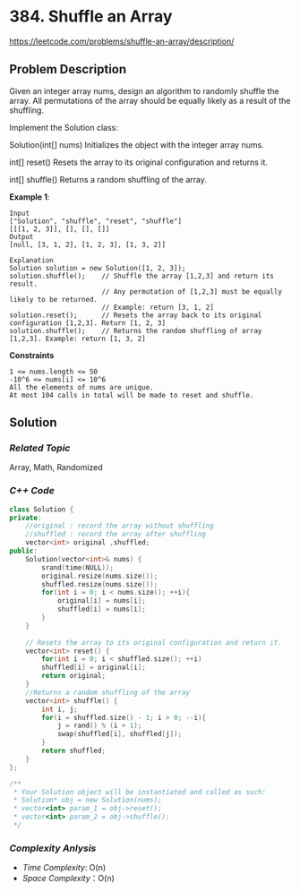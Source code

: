 # 384. Shuffle an Array
https://leetcode.com/problems/shuffle-an-array/description/

## Problem Description

Given an integer array nums, design an algorithm to randomly shuffle the array. All permutations of the array should be equally likely as a result of the shuffling.

Implement the Solution class:

Solution(int[] nums) Initializes the object with the integer array nums.

int[] reset() Resets the array to its original configuration and returns it.

int[] shuffle() Returns a random shuffling of the array.


**Example 1**:
```
Input
["Solution", "shuffle", "reset", "shuffle"]
[[[1, 2, 3]], [], [], []]
Output
[null, [3, 1, 2], [1, 2, 3], [1, 3, 2]]

Explanation
Solution solution = new Solution([1, 2, 3]);
solution.shuffle();    // Shuffle the array [1,2,3] and return its result.
                       // Any permutation of [1,2,3] must be equally likely to be returned.
                       // Example: return [3, 1, 2]
solution.reset();      // Resets the array back to its original configuration [1,2,3]. Return [1, 2, 3]
solution.shuffle();    // Returns the random shuffling of array [1,2,3]. Example: return [1, 3, 2]
```

**Constraints**
```
1 <= nums.length <= 50
-10^6 <= nums[i] <= 10^6
All the elements of nums are unique.
At most 104 calls in total will be made to reset and shuffle.
```

## Solution

### _Related Topic_
   Array, Math, Randomized

### _C++ Code_
```cpp
class Solution {
private:
    //original : record the array without shuffling
    //shuffled : record the array after shuffling
    vector<int> original ,shuffled;
public:
    Solution(vector<int>& nums) {
        srand(time(NULL));
        original.resize(nums.size());
        shuffled.resize(nums.size());
        for(int i = 0; i < nums.size(); ++i){
            original[i] = nums[i];
            shuffled[i] = nums[i];
        }
    }
    
    // Resets the array to its original configuration and return it.
    vector<int> reset() {
        for(int i = 0; i < shuffled.size(); ++i)
        shuffled[i] = original[i];
        return original;
    }
    //Returns a random shuffling of the array
    vector<int> shuffle() {
        int i, j;
        for(i = shuffled.size() - 1; i > 0; --i){
            j = rand() % (i + 1);
            swap(shuffled[i], shuffled[j]);
        }
        return shuffled;          
    }
};

/**
 * Your Solution object will be instantiated and called as such:
 * Solution* obj = new Solution(nums);
 * vector<int> param_1 = obj->reset();
 * vector<int> param_2 = obj->shuffle();
 */
```

### _Complexity Anlysis_
- _Time Complexity_: O(n)
- _Space Complexity_：O(n)
